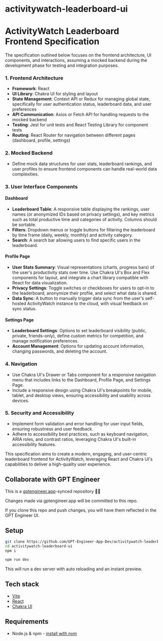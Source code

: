 # activitywatch-leaderboard-ui

# ActivityWatch Leaderboard Frontend Specification

The specification outlined below focuses on the frontend architecture, UI components, and interactions, assuming a mocked backend during the development phase for testing and integration purposes.

### 1. Frontend Architecture

- **Framework**: React
- **UI Library**: Chakra UI for styling and layout
- **State Management**: Context API or Redux for managing global state, specifically for user authentication status, leaderboard data, and user preferences
- **API Communication**: Axios or Fetch API for handling requests to the mocked backend
- **Testing**: Jest for unit tests and React Testing Library for component tests
- **Routing**: React Router for navigation between different pages (dashboard, profile, settings)

### 2. Mocked Backend

- Define mock data structures for user stats, leaderboard rankings, and user profiles to ensure frontend components can handle real-world data complexities.

### 3. User Interface Components

#### Dashboard

- **Leaderboard Table**: A responsive table displaying the rankings, user names (or anonymized IDs based on privacy settings), and key metrics such as total productive time and categories of activity. Columns should be sortable.
- **Filters**: Dropdown menus or toggle buttons for filtering the leaderboard by time frame (daily, weekly, monthly) and activity category.
- **Search**: A search bar allowing users to find specific users in the leaderboard.

#### Profile Page

- **User Stats Summary**: Visual representations (charts, progress bars) of the user's productivity stats over time. Use Chakra UI's Box and Flex components for layout, and integrate a chart library compatible with React for data visualization.
- **Privacy Settings**: Toggle switches or checkboxes for users to opt-in to the leaderboard, anonymize their profile, and select what data is shared.
- **Data Sync**: A button to manually trigger data sync from the user's self-hosted ActivityWatch instance to the cloud, with visual feedback on sync status.

#### Settings Page

- **Leaderboard Settings**: Options to set leaderboard visibility (public, private, friends-only), define custom metrics for competition, and manage notification preferences.
- **Account Management**: Options for updating account information, changing passwords, and deleting the account.

### 4. Navigation

- Use Chakra UI's Drawer or Tabs component for a responsive navigation menu that includes links to the Dashboard, Profile Page, and Settings Page.
- Include a responsive design using Chakra UI's breakpoints for mobile, tablet, and desktop views, ensuring accessibility and usability across devices.

### 5. Security and Accessibility

- Implement form validation and error handling for user input fields, ensuring robustness and user feedback.
- Adhere to accessibility best practices, such as keyboard navigation, ARIA roles, and contrast ratios, leveraging Chakra UI's built-in accessibility features.

This specification aims to create a modern, engaging, and user-centric leaderboard frontend for ActivityWatch, leveraging React and Chakra UI's capabilities to deliver a high-quality user experience.

## Collaborate with GPT Engineer

This is a [gptengineer.app](https://gptengineer.app)-synced repository 🌟🤖

Changes made via gptengineer.app will be committed to this repo.

If you clone this repo and push changes, you will have them reflected in the GPT Engineer UI.

## Setup

```sh
git clone https://github.com/GPT-Engineer-App-Dev/activitywatch-leaderboard-ui.git
cd activitywatch-leaderboard-ui
npm i
```

```sh
npm run dev
```

This will run a dev server with auto reloading and an instant preview.

## Tech stack

- [Vite](https://vitejs.dev/)
- [React](https://react.dev/)
- [Chakra UI](https://chakra-ui.com/)

## Requirements

- Node.js & npm - [install with nvm](https://github.com/nvm-sh/nvm#installing-and-updating)
